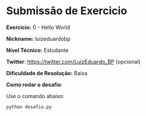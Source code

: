 # Submissão de Exercicio

**Exercicio:** 0 - Hello World

**Nickname:** luizeduardobp

**Nível Técnico:** Estudante

**Twitter**: https://twitter.com/LuizEduardo_BP (opcional)

**Dificuldade de Resolução:** Baixa

**Como rodar o desafio**:

Use o comando abaixo:

```bash
python desafio.py
```
